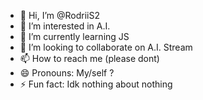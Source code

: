 - 👋 Hi, I’m @RodriiS2
- 👀 I’m interested in A.I.
- 🌱 I’m currently learning JS
- 💞️ I’m looking to collaborate on A.I. Stream
- 📫 How to reach me (please dont)
- 😄 Pronouns: My/self ?
- ⚡ Fun fact: Idk nothing about nothing
  

<!---
RodriiS2/RodriiS2 is a ✨ special ✨ repository because its `README.md` (this file) appears on your GitHub profile.
You can click the Preview link to take a look at your changes.
--->
